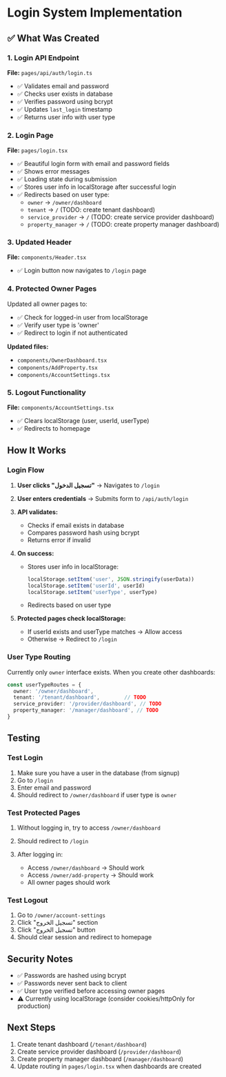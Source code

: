 # Login System Implementation

## ✅ What Was Created

### 1. Login API Endpoint
**File:** `pages/api/auth/login.ts`

- ✅ Validates email and password
- ✅ Checks user exists in database
- ✅ Verifies password using bcrypt
- ✅ Updates `last_login` timestamp
- ✅ Returns user info with user type

### 2. Login Page
**File:** `pages/login.tsx`

- ✅ Beautiful login form with email and password fields
- ✅ Shows error messages
- ✅ Loading state during submission
- ✅ Stores user info in localStorage after successful login
- ✅ Redirects based on user type:
  - `owner` → `/owner/dashboard`
  - `tenant` → `/` (TODO: create tenant dashboard)
  - `service_provider` → `/` (TODO: create service provider dashboard)
  - `property_manager` → `/` (TODO: create property manager dashboard)

### 3. Updated Header
**File:** `components/Header.tsx`

- ✅ Login button now navigates to `/login` page

### 4. Protected Owner Pages
Updated all owner pages to:
- ✅ Check for logged-in user from localStorage
- ✅ Verify user type is 'owner'
- ✅ Redirect to login if not authenticated

**Updated files:**
- `components/OwnerDashboard.tsx`
- `components/AddProperty.tsx`
- `components/AccountSettings.tsx`

### 5. Logout Functionality
**File:** `components/AccountSettings.tsx`

- ✅ Clears localStorage (user, userId, userType)
- ✅ Redirects to homepage

## How It Works

### Login Flow

1. **User clicks "تسجيل الدخول"** → Navigates to `/login`

2. **User enters credentials** → Submits form to `/api/auth/login`

3. **API validates:**
   - Checks if email exists in database
   - Compares password hash using bcrypt
   - Returns error if invalid

4. **On success:**
   - Stores user info in localStorage:
     ```javascript
     localStorage.setItem('user', JSON.stringify(userData))
     localStorage.setItem('userId', userId)
     localStorage.setItem('userType', userType)
     ```
   - Redirects based on user type

5. **Protected pages check localStorage:**
   - If userId exists and userType matches → Allow access
   - Otherwise → Redirect to `/login`

### User Type Routing

Currently only `owner` interface exists. When you create other dashboards:

```typescript
const userTypeRoutes = {
  owner: '/owner/dashboard',
  tenant: '/tenant/dashboard',        // TODO
  service_provider: '/provider/dashboard', // TODO
  property_manager: '/manager/dashboard', // TODO
}
```

## Testing

### Test Login

1. Make sure you have a user in the database (from signup)
2. Go to `/login`
3. Enter email and password
4. Should redirect to `/owner/dashboard` if user type is `owner`

### Test Protected Pages

1. Without logging in, try to access `/owner/dashboard`
2. Should redirect to `/login`

3. After logging in:
   - Access `/owner/dashboard` → Should work
   - Access `/owner/add-property` → Should work
   - All owner pages should work

### Test Logout

1. Go to `/owner/account-settings`
2. Click "تسجيل الخروج" section
3. Click "تسجيل الخروج" button
4. Should clear session and redirect to homepage

## Security Notes

- ✅ Passwords are hashed using bcrypt
- ✅ Passwords never sent back to client
- ✅ User type verified before accessing owner pages
- ⚠️ Currently using localStorage (consider cookies/httpOnly for production)

## Next Steps

1. Create tenant dashboard (`/tenant/dashboard`)
2. Create service provider dashboard (`/provider/dashboard`)
3. Create property manager dashboard (`/manager/dashboard`)
4. Update routing in `pages/login.tsx` when dashboards are created

